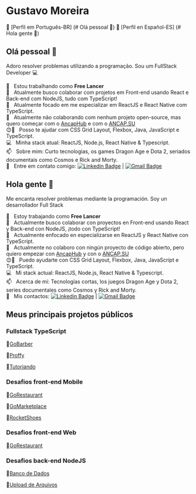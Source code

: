 # Gustavo Moreira

🔹 [Perfil em Português-BR] (# Olá pessoal 👋)
🔹 [Perfil en Español-ES] (# Hola gente 👋)

## Olá pessoal 👋
Adoro resolver problemas utilizando a programação.
Sou um FullStack Developer :computer:

🔭  &nbsp; Estou trabalhando como **Free Lancer**
 <br/> :purple_heart: &nbsp; Atualmente busco colaborar com projetos em Front-end usando React e Back-end com NodeJS, tudo com TypeScript!
 <br/> 🌱 &nbsp; Atualmente focado em me especializar em ReactJS e React Native com TypeScript.
 <br/> 👯 &nbsp; Atualmente não colaborando com nenhum projeto open-source, mas quero começar com o [AncapHub](https://github.com/ancaphub) e com o [ANCAP.SU](https://github.com/ancapsu)
 <br/> :blush:💬 &nbsp; Posso te ajudar com CSS Grid Layout, Flexbox, Java, JavaScript e TypeScript.
 <br/> :computer: &nbsp; Minha stack atual: ReactJS, Node.js, React Native & Typescript.
 <br/> 📫 &nbsp; Sobre mim: Curto tecnologias, os games Dragon Age e Dota 2, seriados documentais como Cosmos e Rick and Morty.
 <br/> :email: &nbsp; Entre em contato comigo: [![Linkedin Badge](https://img.shields.io/badge/-GustavoMoreira-blue?style=flat-square&logo=Linkedin&logoColor=white&link=https://www.linkedin.com/in/gustav0/)](https://www.linkedin.com/in/gustav0/) 
| 
[![Gmail Badge](https://img.shields.io/badge/-gustavomoreira88@gmail.com-c14438?style=flat-square&logo=Gmail&logoColor=white&link=mailto:gustavomoreira88@gmail.com)](mailto:gustavomoreira88@gmail.com)

## Hola gente 👋

Me encanta resolver problemas mediante la programación.
Soy un desarrollador Full Stack

🔭  &nbsp; Estoy trabajando como **Free Lancer**
 <br/> :purple_heart: &nbsp; Actualmente busco colaborar con proyectos en Front-end usando React y Back-end con NodeJS, ¡todo con TypeScript!
 <br/> 🌱 &nbsp; Actualmente enfocado en especializarse en ReactJS y React Native con TypeScript.
 <br/> 👯 &nbsp; Actualmente no colaboro con ningún proyecto de código abierto, pero quiero empezar con [AncapHub](https://github.com/ancaphub) y con o [ANCAP.SU](https://github.com/ancapsu)
 <br/> :blush:💬 &nbsp; Puedo ayudarte con CSS Grid Layout, Flexbox, Java, JavaScript e TypeScript.
 <br/> :computer: &nbsp; Mi stack actual: ReactJS, Node.js, React Native & Typescript.
 <br/> 📫 &nbsp; Acerca de mí: Tecnologías cortas, los juegos Dragon Age y Dota 2, series documentales como Cosmos y Rick and Morty.
 <br/> :email: &nbsp; Mis contactos: [![Linkedin Badge](https://img.shields.io/badge/-GustavoMoreira-blue?style=flat-square&logo=Linkedin&logoColor=white&link=https://www.linkedin.com/in/gustav0/)](https://www.linkedin.com/in/gustav0/) 
| 
[![Gmail Badge](https://img.shields.io/badge/-gustavomoreira88@gmail.com-c14438?style=flat-square&logo=Gmail&logoColor=white&link=mailto:gustavomoreira88@gmail.com)](mailto:gustavomoreira88@gmail.com)

## Meus principais projetos públicos

### Fullstack TypeScript

🔹[GoBarber](https://github.com/MGustav0/gobarber2.0)

🔹[Proffy](https://github.com/MGustav0/Proffy)

🔹[Tutoriando](https://github.com/MGustav0/tutoriando)

### Desafios front-end Mobile

🔹[GoRestaurant](https://github.com/MGustav0/desafio-react-native-delivery)

🔹[GoMarketplace](https://github.com/MGustav0/desafio-gostack-fundamentos-react-native)

🔹[RocketShoes](https://github.com/MGustav0/rocketshoes-react-native)

### Desafios front-end Web

🔹[GoRestaurant](https://github.com/MGustav0/desafio-gostack-reactjs-crud)

### Desafios back-end NodeJS

🔹[Banco de Dados](https://github.com/MGustav0/desafio-gostack-database-relations)

🔹[Upload de Arquivos](https://github.com/MGustav0/desafio-gostack-database-upload)
